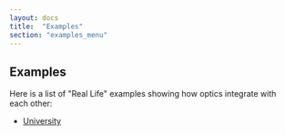 ```yaml
---
layout: docs
title:  "Examples"
section: "examples_menu"
---
```


## Examples

Here is a list of "Real Life" examples showing how optics integrate with each other:

-   [University](examples/university_example.html)
